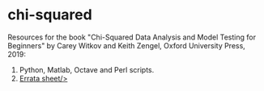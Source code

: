 # chi-squared
Resources for the book "Chi-Squared Data Analysis and Model Testing for Beginners" by Carey Witkov and Keith Zengel, Oxford University Press, 2019:
1) Python, Matlab, Octave and Perl scripts.
2) <a href = "https://github.com/witkov/chi-squared/blob/master/Errata%20sheet.txt">Errata sheet/> 
